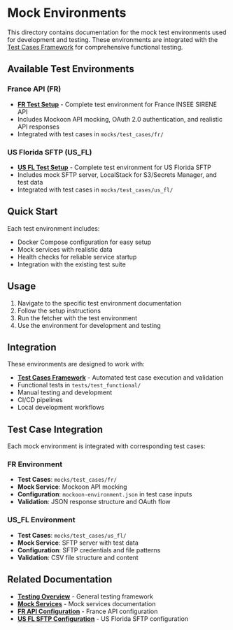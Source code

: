 # Mock Environments

This directory contains documentation for the mock test environments used for development and testing. These environments are integrated with the [Test Cases Framework](../test_cases_framework.md) for comprehensive functional testing.

## Available Test Environments

### France API (FR)
- **[FR Test Setup](fr_test_setup.md)** - Complete test environment for France INSEE SIRENE API
- Includes Mockoon API mocking, OAuth 2.0 authentication, and realistic API responses
- Integrated with test cases in `mocks/test_cases/fr/`

### US Florida SFTP (US_FL)
- **[US FL Test Setup](us_fl_test_setup.md)** - Complete test environment for US Florida SFTP
- Includes mock SFTP server, LocalStack for S3/Secrets Manager, and test data
- Integrated with test cases in `mocks/test_cases/us_fl/`

## Quick Start

Each test environment includes:
- Docker Compose configuration for easy setup
- Mock services with realistic data
- Health checks for reliable service startup
- Integration with the existing test suite

## Usage

1. Navigate to the specific test environment documentation
2. Follow the setup instructions
3. Run the fetcher with the test environment
4. Use the environment for development and testing

## Integration

These environments are designed to work with:
- **[Test Cases Framework](../test_cases_framework.md)** - Automated test case execution and validation
- Functional tests in `tests/test_functional/`
- Manual testing and development
- CI/CD pipelines
- Local development workflows

## Test Case Integration

Each mock environment is integrated with corresponding test cases:

### FR Environment
- **Test Cases**: `mocks/test_cases/fr/`
- **Mock Service**: Mockoon API mocking
- **Configuration**: `mockoon-environment.json` in test case inputs
- **Validation**: JSON response structure and OAuth flow

### US_FL Environment
- **Test Cases**: `mocks/test_cases/us_fl/`
- **Mock Service**: SFTP server with test data
- **Configuration**: SFTP credentials and file patterns
- **Validation**: CSV file structure and content

## Related Documentation

- **[Testing Overview](../overview.md)** - General testing framework
- **[Mock Services](../mock_services.md)** - Mock services documentation
- **[FR API Configuration](../../configurations/fr_api.md)** - France API configuration
- **[US FL SFTP Configuration](../../configurations/us_fl_sftp.md)** - US Florida SFTP configuration
